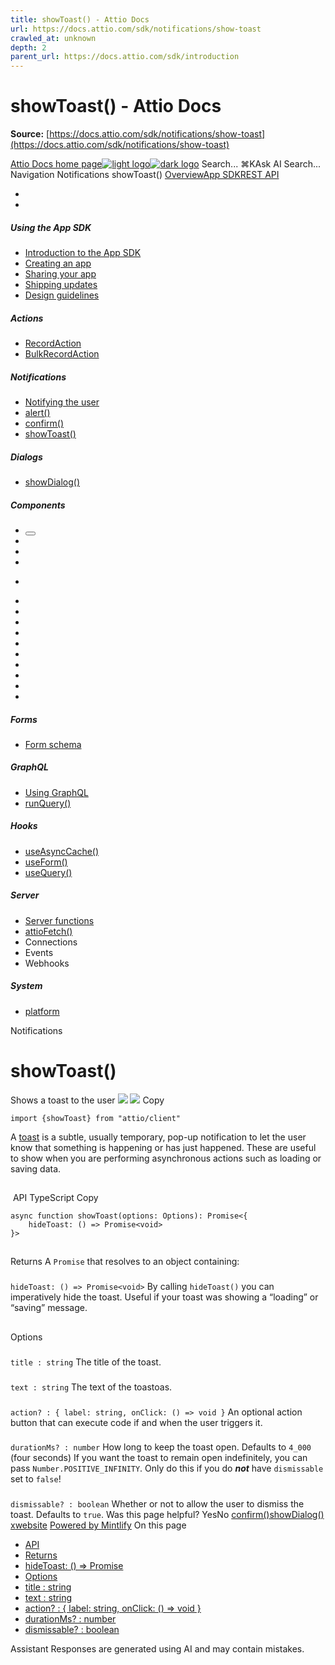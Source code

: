 ```yaml
---
title: showToast() - Attio Docs
url: https://docs.attio.com/sdk/notifications/show-toast
crawled_at: unknown
depth: 2
parent_url: https://docs.attio.com/sdk/introduction
---
```


# showToast() - Attio Docs

**Source:** [https://docs.attio.com/sdk/notifications/show-toast](https://docs.attio.com/sdk/notifications/show-toast)

[Attio Docs home page![light logo](https://mintlify.s3.us-west-1.amazonaws.com/attio/logo/light.svg)![dark logo](https://mintlify.s3.us-west-1.amazonaws.com/attio/logo/dark.svg)](https://docs.attio.com/)
Search...
⌘KAsk AI
Search...
Navigation
Notifications
showToast()
[Overview](https://docs.attio.com/docs/overview)[App SDK](https://docs.attio.com/sdk/introduction)[REST API](https://docs.attio.com/rest-api/overview)
* [](https://build.attio.com/)
* [](https://attio.com/help)
##### Using the App SDK
  * [Introduction to the App SDK](https://docs.attio.com/sdk/introduction)
  * [Creating an app](https://docs.attio.com/sdk/creating-an-app)
  * [Sharing your app](https://docs.attio.com/sdk/sharing-your-app)
  * [Shipping updates](https://docs.attio.com/sdk/shipping-updates)
  * [Design guidelines](https://docs.attio.com/sdk/design-guidelines)


##### Actions
  * [RecordAction](https://docs.attio.com/sdk/actions/record-action)
  * [BulkRecordAction](https://docs.attio.com/sdk/actions/bulk-record-action)


##### Notifications
  * [Notifying the user](https://docs.attio.com/sdk/notifications/notifications)
  * [alert()](https://docs.attio.com/sdk/notifications/alert)
  * [confirm()](https://docs.attio.com/sdk/notifications/confirm)
  * [showToast()](https://docs.attio.com/sdk/notifications/show-toast)


##### Dialogs
  * [showDialog()](https://docs.attio.com/sdk/dialogs/show-dialog)


##### Components
  * [<Button />](https://docs.attio.com/sdk/components/button)
  * [<Checkbox />](https://docs.attio.com/sdk/components/checkbox)
  * [<Column />](https://docs.attio.com/sdk/components/column)
  * [<Combobox />](https://docs.attio.com/sdk/components/combobox)
  * [<Form />](https://docs.attio.com/sdk/components/form)
  * [<Link />](https://docs.attio.com/sdk/components/link)
  * [<NumberInput />](https://docs.attio.com/sdk/components/number-input)
  * [<Row />](https://docs.attio.com/sdk/components/row)
  * [<Section />](https://docs.attio.com/sdk/components/section)
  * [<SubmitButton />](https://docs.attio.com/sdk/components/submit-button)
  * [<TextBlock />](https://docs.attio.com/sdk/components/text-block)
  * [<TextInput />](https://docs.attio.com/sdk/components/text-input)
  * [<Toggle />](https://docs.attio.com/sdk/components/toggle)
  * [<Typography />](https://docs.attio.com/sdk/components/typography)
  * [<WithState />](https://docs.attio.com/sdk/components/with-state)


##### Forms
  * [Form schema](https://docs.attio.com/sdk/form-schema)


##### GraphQL
  * [Using GraphQL](https://docs.attio.com/sdk/graphql/graphql)
  * [runQuery()](https://docs.attio.com/sdk/graphql/run-query)


##### Hooks
  * [useAsyncCache()](https://docs.attio.com/sdk/hooks/use-async-cache)
  * [useForm()](https://docs.attio.com/sdk/hooks/use-form)
  * [useQuery()](https://docs.attio.com/sdk/hooks/use-query)


##### Server
  * [Server functions](https://docs.attio.com/sdk/server/server-functions)
  * [attioFetch()](https://docs.attio.com/sdk/server/attio-fetch)
  * Connections
  * Events
  * Webhooks


##### System
  * [platform](https://docs.attio.com/sdk/system/platform)


Notifications
# showToast()
Shows a toast to the user
![](https://mintlify.s3.us-west-1.amazonaws.com/attio/images/notification.png) ![](https://mintlify.s3.us-west-1.amazonaws.com/attio/images/notification-dark.png)
Copy
```
import {showToast} from "attio/client"
```

A [toast](https://en.wikipedia.org/wiki/Pop-up_notification) is a subtle, usually temporary, pop-up notification to let the user know that something is happening or has just happened.
These are useful to show when you are performing asynchronous actions such as loading or saving data.
## 
[​](https://docs.attio.com/sdk/notifications/show-toast#api)
API
TypeScript
Copy
```
async function showToast(options: Options): Promise<{
    hideToast: () => Promise<void>
}>
```

## 
[​](https://docs.attio.com/sdk/notifications/show-toast#returns)
Returns
A `Promise` that resolves to an object containing:
### 
[​](https://docs.attio.com/sdk/notifications/show-toast#hidetoast%3A-%3D%3E-promise%3Cvoid%3E)
`hideToast: () => Promise<void>`
By calling `hideToast()` you can imperatively hide the toast.
Useful if your toast was showing a “loading” or “saving” message.
## 
[​](https://docs.attio.com/sdk/notifications/show-toast#options)
Options
### 
[​](https://docs.attio.com/sdk/notifications/show-toast#title-%3A-string)
`title : string`
The title of the toast.
### 
[​](https://docs.attio.com/sdk/notifications/show-toast#text-%3A-string)
`text : string`
The text of the toastoas.
### 
[​](https://docs.attio.com/sdk/notifications/show-toast#action%3F-%3A-%7B-label%3A-string%2C-onclick%3A-%3D%3E-void-%7D)
`action? : { label: string, onClick: () => void }`
An optional action button that can execute code if and when the user triggers it.
### 
[​](https://docs.attio.com/sdk/notifications/show-toast#durationms%3F-%3A-number)
`durationMs? : number`
How long to keep the toast open.
Defaults to `4_000` (four seconds)
If you want the toast to remain open indefinitely, you can pass `Number.POSITIVE_INFINITY`.
Only do this if you do _**not**_ have `dismissable` set to `false`!
### 
[​](https://docs.attio.com/sdk/notifications/show-toast#dismissable%3F-%3A-boolean)
`dismissable? : boolean`
Whether or not to allow the user to dismiss the toast.
Defaults to `true`.
Was this page helpful?
YesNo
[confirm()](https://docs.attio.com/sdk/notifications/confirm)[showDialog()](https://docs.attio.com/sdk/dialogs/show-dialog)
[x](https://x.com/Attio)[website](https://attio.com)
[Powered by Mintlify](https://mintlify.com/preview-request?utm_campaign=poweredBy&utm_medium=referral&utm_source=docs.attio.com)
On this page
  * [API](https://docs.attio.com/sdk/notifications/show-toast#api)
  * [Returns](https://docs.attio.com/sdk/notifications/show-toast#returns)
  * [hideToast: () => Promise<void>](https://docs.attio.com/sdk/notifications/show-toast#hidetoast%3A-%3D%3E-promise%3Cvoid%3E)
  * [Options](https://docs.attio.com/sdk/notifications/show-toast#options)
  * [title : string](https://docs.attio.com/sdk/notifications/show-toast#title-%3A-string)
  * [text : string](https://docs.attio.com/sdk/notifications/show-toast#text-%3A-string)
  * [action? : { label: string, onClick: () => void }](https://docs.attio.com/sdk/notifications/show-toast#action%3F-%3A-%7B-label%3A-string%2C-onclick%3A-%3D%3E-void-%7D)
  * [durationMs? : number](https://docs.attio.com/sdk/notifications/show-toast#durationms%3F-%3A-number)
  * [dismissable? : boolean](https://docs.attio.com/sdk/notifications/show-toast#dismissable%3F-%3A-boolean)


Assistant
Responses are generated using AI and may contain mistakes.
